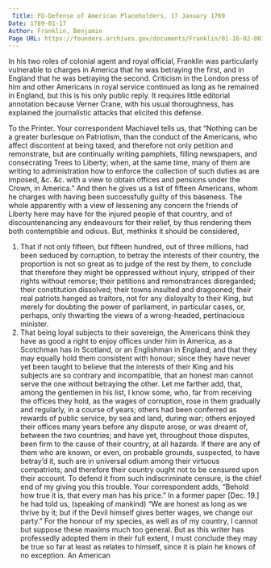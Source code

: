 ```yaml
---
 Title: FO-Defense of American Placeholders, 17 January 1769
Date: 1769-01-17
Author: Franklin, Benjamin
Page URL: https://founders.archives.gov/documents/Franklin/01-16-02-0011
---
```


In his two roles of colonial agent and royal official, Franklin was particularly vulnerable to charges in America that he was betraying the first, and in England that he was betraying the second. Criticism in the London press of him and other Americans in royal service continued as long as he remained in England, but this is his only public reply. It requires little editorial annotation because Verner Crane, with his usual thoroughness, has explained the journalistic attacks that elicited this defense.
 
To the Printer.
Your correspondent Machiavel tells us, that “Nothing can be a greater burlesque on Patriotism, than the conduct of the Americans, who affect discontent at being taxed, and therefore not only petition and remonstrate, but are continually writing pamphlets, filling newspapers, and consecrating Trees to Liberty; when, at the same time, many of them are writing to administration how to enforce the collection of such duties as are imposed, &c. &c. with a view to obtain offices and pensions under the Crown, in America.” And then he gives us a list of fifteen Americans, whom he charges with having been successfully guilty of this baseness. The whole apparently with a view of lessening any concern the friends of Liberty here may have for the injured people of that country, and of discountenancing any endeavours for their relief, by thus rendering them both contemptible and odious.
But, methinks it should be considered,
1. That if not only fifteen, but fifteen hundred, out of three millions, had been seduced by corruption, to betray the interests of their country, the proportion is not so great as to judge of the rest by them, to conclude that therefore they might be oppressed without injury, stripped of their rights without remorse; their petitions and remonstrances disregarded; their constitution dissolved; their towns insulted and dragooned; their real patriots hanged as traitors, not for any disloyalty to their King, but merely for doubting the power of parliament, in particular cases, or, perhaps, only thwarting the views of a wrong-headed, pertinacious minister.
2. That being loyal subjects to their sovereign, the Americans think they have as good a right to enjoy offices under him in America, as a Scotchman has in Scotland, or an Englishman in England; and that they may equally hold them consistent with honour; since they have never yet been taught to believe that the interests of their King and his subjects are so contrary and incompatible, that an honest man cannot serve the one without betraying the other.
Let me farther add, that, among the gentlemen in his list, I know some, who, far from receiving the offices they hold, as the wages of corruption, rose in them gradually and regularly, in a course of years; others had been conferred as rewards of public service, by sea and land, during war; others enjoyed their offices many years before any dispute arose, or was dreamt of, between the two countries; and have yet, throughout those disputes, been firm to the cause of their country, at all hazards. If there are any of them who are known, or even, on probable grounds, suspected, to have betray’d it, such are in universal odium among their virtuous compatriots; and therefore their country ought not to be censured upon their account. To defend it from such indiscriminate censure, is the chief end of my giving you this trouble.
Your correspondent adds, “Behold how true it is, that every man has his price.” In a former paper [Dec. 19.] he had told us, (speaking of mankind) “We are honest as long as we thrive by it; but if the Devil himself gives better wages, we change our party.” For the honour of my species, as well as of my country, I cannot but suppose these maxims much too general. But as this writer has professedly adopted them in their full extent, I must conclude they may be true so far at least as relates to himself, since it is plain he knows of no exception.
An American

